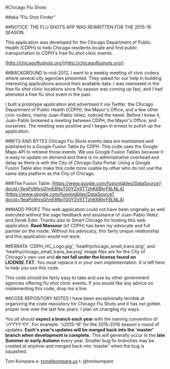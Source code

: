 #Chicago Flu Shots

##aka "Flu Shot Finder"

##NOTICE: THE FLU SHOTS APP WAS REWRITTEN FOR THE 2015-16 SEASON.

This application was developed for the Chicago Department of Public Health (CDPH)
to help Chicago residents locate and find public transportation to CDPH's free
flu shot clinic events.

[http://chicagoflushots.org/](http://chicagoflushots.org/)

##BACKGROUND
In mid-2012, I went to a weekly meeting of civic coders where several city agencies 
presented. They asked for our help in building interesting applications around
their available data. I was interested in the free flu shot clinic locations
since flu season was coming up fast, and I had attended a free flu shot event
in the past.

I built a prototype application and advertised it via Twitter. the Chicago 
Department of Public Health (CDPH), the Mayor's Office, and a few other 
civic coders, mainly Juan-Pablo Velez, noticed the tweet. Before I knew 
it, Juan-Pablo brokered a meeting between CDPH, the Mayor's Office, and 
ourselves. The meeting was positive and I began in ernest to polish up 
the application.

##BITS AND BYTES
Chicago Flu Shots events data are maintained and published to a Google Fusion
Table by CDPH. This code uses the Google Maps API to retrieve those events. We use
Google Fusion Tables because it is easy to update on demand and there is no
administrative overhead and delay as there is with the City of Chicago Data Portal.
Using a Google Fusion Table also make this code more usable by other who do not
use the same data platform as the City of Chicago.

###The Fusion Table:
[https://www.google.com/fusiontables/DataSource?docid=1leqPq9hrsGhnE8NoT00YZn1ITTzhK6BhrF8LNL4](https://www.google.com/fusiontables/DataSource?docid=1leqPq9hrsGhnE8NoT00YZn1ITTzhK6BhrF8LNL4)

##MADD PROPZ
This web application could not have been originally as well executed without 
the sage feedback and assistance of Juan-Pablo Velez and Derek Eder. Thanks 
also to Smart Chicago for hosting this web application. **Raed Mansour** (of CDPH)
has been my advocate and full partner on the inside. Without his advocacy, this
fairly unique relationship and this application would not work.

##ERRATA
'CDPH_HC_Logo.jpg', 'healthychicago_small_trans.png', and 
'healthychicago_small_trans_bw.png' image files are for the City of 
Chicago's own use and **do not fall under the license found on LICENSE.TXT.** 
You must replace it in your own implementation. It is left here to help you 
use this code.

This code should be fairly easy to take and use by other government agencies
offering flu shot clinic events. If you would like any advice on 
implementing this code, drop me a line.

##CODE REPOSITORY NOTES
I have been exceptionally terrible at organizing the code repository for Chicago Flu
Shots and it has not gotten proper love over the last few years. I plan on 
changing my ways.

You all should **expect a branch each year** with the naming 
convention of 'vYYYY-YY'. For example: 'v2015-16' for the 2015-2016 season's
round of updates. **Each's year's updates will be merged back into the 'master'
branch when development is complete.** This will generally occur in the **late 
Summer or early Autumn** every year. Smaller bug fix branches may be created
at anytime and merged back into 'master' when the bug is squashed.

Tom Kompare
e: tom@kompare.us
t: @tomkompare 